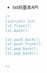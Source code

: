 - list的基本API

```c++
/*
list<int> lst;
lst.front();
lst.back();

lst.push_back();
lst.push_front();
lst.pop_back();
lst.pop_back();


*/
```

